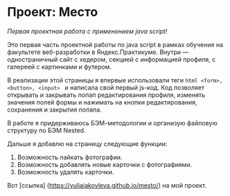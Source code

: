 # Проект: Место

_Первая проектная работа с применением java script!_

Это первая часть проектной работы по java script в рамках обучения на факультете веб-разработки в Яндекс.Практикуме. Внутри –– одностраничный сайт с хедером, секцией с информацией профиля, с галереей с картинками и футером. 

В реализации этой страницы я впервые использовали теги ```html <form>, <button>, <input> ``` и написала свой первый js-код. Код позволяет открывать и закрывать попап редактирования профиля, изменять значения полей формы и нажимать на кнопки редактирования, сохранения и закрытия попапа. 

В работе я придерживаюсь БЭМ-методологии и организую файловую структуру по БЭМ Nested. 

Дальше я добавлю на страницу следующие функции: 
1. Возможность лайкать фотографии.
2. Возможность добавлять новые карточки с фотографиями.
3. Возможность удалять карточки. 

Вот [ссылка] (https://yuliaiakovleva.github.io/mesto/) на мой проект.